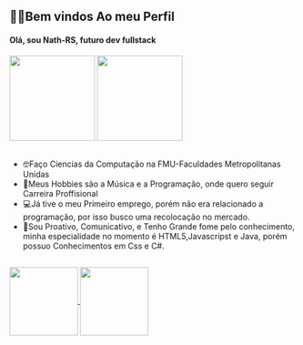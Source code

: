 ## 🧏‍♂️Bem vindos Ao meu Perfil
#### Olá, sou Nath-RS, futuro dev fullstack 

<div>
<img height="150em" src="https://github-readme-stats.vercel.app/api?username=Nath-RS&show_icons=true&theme=vue&include_all_commits=true&count_private=true"/>
<img height="150em" src="https://github-readme-stats.vercel.app/api/top-langs/?username=Nath-RS&layout=compact&langs_count=7&theme=vue"/>
</div>

##

- 🤓Faço Ciencias da Computação na FMU-Faculdades Metropolitanas Unidas
- 🤩Meus Hobbies são a Música e a Programação, onde quero seguir Carreira Proffisional
- 💻Já tive o meu Primeiro emprego, porém não era relacionado a programação, por isso busco uma recolocação no mercado.
- 💨Sou Proativo, Comunicativo, e Tenho Grande fome pelo conhecimento, minha especialidade no momento é HTML5,Javascripst e Java, porém possuo Conhecimentos em Css e C#.
##

<div>  
  <a href="https://github.com/Nath-RS/Projetos-Faculdade">
  <img height="120em" align="center" src="https://github-readme-stats.vercel.app/api/pin/?username=Nath-RS&repo=Projetos-Faculdade &theme=vue" />
</a>
<a href="https://github.com/Nath-RS/Web-Projects">
  <img height="120em" align="center" src="https://github-readme-stats.vercel.app/api/pin/?username=Nath-RS&repo=Web-Projects &theme=vue" />
</a>
</div>
